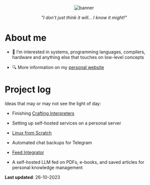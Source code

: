 <p align="center">
  <img alt="banner" src="https://user-images.githubusercontent.com/45187465/189823863-3fcd9393-263c-44ea-b87b-168c16460fd4.png">
</p>

<p align="center"><i>"I don't just think it will... I know it might!"</i></p>

# About me
- 👀 I’m interested in systems, programming languages, compilers, hardware and anything else that touches on low-level concepts

- 🔍 More information on my [personal website](https://emmaneugene.github.io)

# Project log
Ideas that may or may not see the light of day:

- Finishing [Crafting Interpreters](https://craftinginterpreters.com/)

- Setting up self-hosted services on a personal server

- [Linux from Scratch](https://www.linuxfromscratch.org/)

- Automated chat backups for Telegram

- [Feed Integrator](https://github.com/emmaneugene/feed-integrator)

- A self-hosted LLM fed on PDFs, e-books, and saved articles for personal knowledge management

**Last updated**: 26-10-2023

<!---
emmaneugene/emmaneugene is a ✨ special ✨ repository because its `README.md` (this file) appears on your GitHub profile.
You can click the Preview link to take a look at your changes.
--->
